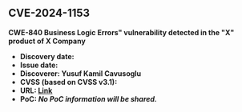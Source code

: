 ## CVE-2024-1153

**CWE-840 Business Logic Errors" vulnerability detected in the "X" product of X Company**

- **Discovery date:**
- **Issue date:**
- **Discoverer: Yusuf Kamil Cavusoglu**
- **CVSS (based on CVSS v3.1):**
- **URL: [Link](https://cve.mitre.org/cgi-bin/cvename.cgi?name=CVE-2024-1153)**
- **PoC: *No PoC information will be shared.***
